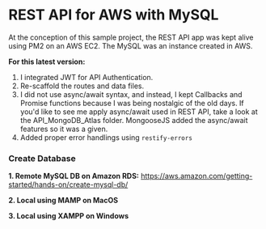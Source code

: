 # REST API for AWS with MySQL

At the conception of this sample project, the REST API app was kept alive using PM2 on an AWS EC2. The MySQL was an instance created in AWS.

**For this latest version:**
1. I integrated JWT for API Authentication.
2. Re-scaffold the routes and data files.
3. I did not use async/await syntax, and instead, I kept Callbacks and Promise functions because I was being nostalgic of the old days. If you'd like to see me apply async/await used in REST API, take a look at the API_MongoDB_Atlas folder. MongooseJS added the async/await features so it was a given.
4. Added proper error handlings using `restify-errors`

### Create Database
**1. Remote MySQL DB on Amazon RDS:** https://aws.amazon.com/getting-started/hands-on/create-mysql-db/

**2. Local using MAMP on MacOS**

**3. Local using XAMPP on Windows**
